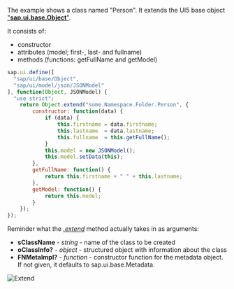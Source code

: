 The example shows a class named "Person". It extends the UI5 base object ["__sap.ui.base.Object__"](https://sapui5.hana.ondemand.com/#/api/sap.ui.base.Object). 

It consists of:
* constructor
* attributes (model; first-, last- and fullname)
* methods (functions: getFullName and getModel)

```javascript
sap.ui.define([
  "sap/ui/base/Object",
  "sap/ui/model/json/JSONModel"
], function(Object, JSONModel) {
  "use strict";
    return Object.extend("some.Namespace.Folder.Person", {
        constructor: function(data) {
            if (data) {
                this.firstname = data.firstname;
                this.lastname  = data.lastname;
                this.fullname  = this.getFullName();
            }
            this.model = new JSONModel();
            this.model.setData(this);
        },
        getFullName: function() {
            return this.firstname + " " + this.lastname;
        },
        getModel: function() {
            return this.model;
        }
    });
});
```
Reminder what the [_.extend_](https://sapui5.hana.ondemand.com/#/api/sap.ui.base.Object/methods/sap.ui.base.Object.extend) method actually takes in as arguments:
* __sClassName__ - _string_ - name of the class to be created
* __oClassInfo?__ - _object_ - structured object with information about the class
* __FNMetaImpl?__ - _function_ - constructor function for the metadata object. If not given, it defaults to sap.ui.base.Metadata.

![Extend](https://raw.githubusercontent.com/wiki/wridgeu/wridgeu.github.io/images/extend.png)